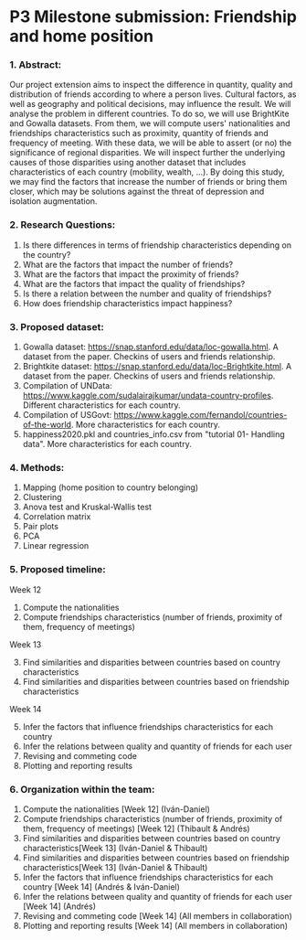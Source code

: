 # P3 Milestone submission: Friendship and home position 
### 1. Abstract:
Our project extension aims to inspect the difference in quantity, quality and distribution of friends according to where a person lives. Cultural factors, as well as geography and political decisions, may influence the result. We will analyse the problem in different countries.
To do so, we will use BrightKite and Gowalla datasets. From them, we will compute users' nationalities and friendships characteristics such as proximity, quantity of friends and frequency of meeting. With these data, we will be able to assert (or no) the significance of regional disparities. We will inspect further the underlying causes of those disparities using another dataset that includes characteristics of each country (mobility, wealth, ...). 
By doing this study, we may find the factors that increase the number of friends or bring them closer, which may be solutions against the threat of depression and isolation augmentation.
### 2. Research Questions:
1. Is there differences in terms of friendship characteristics depending on the country?
2. What are the factors that impact the number of friends? 
3. What are the factors that impact the proximity of friends?
4. What are the factors that impact the quality of friendships?
5. Is there a relation between the number and quality of friendships?
6. How does friendship characteristics impact happiness?
### 3. Proposed dataset:
1. Gowalla dataset: https://snap.stanford.edu/data/loc-gowalla.html. A dataset from the paper. Checkins of users and friends relationship.
2. Brightkite dataset: https://snap.stanford.edu/data/loc-Brightkite.html. A dataset from the paper. Checkins of users and friends relationship.
3. Compilation of UNData: https://www.kaggle.com/sudalairajkumar/undata-country-profiles. Different characteristics for each country.
4. Compilation of USGovt: https://www.kaggle.com/fernandol/countries-of-the-world. More characteristics for each country.
5. happiness2020.pkl and countries_info.csv from "tutorial 01- Handling data". More characteristics for each country.
### 4. Methods:
1. Mapping (home position to country belonging)
2. Clustering
3. Anova test and Kruskal-Wallis test
4. Correlation matrix
5. Pair plots
6. PCA
7. Linear regression
### 5. Proposed timeline:
Week 12
1. Compute the nationalities
2. Compute friendships characteristics (number of friends, proximity of them, frequency of meetings)

Week 13

3. Find similarities and disparities between countries based on country characteristics
4. Find similarities and disparities between countries based on friendship characteristics

Week 14

5. Infer the factors that influence friendships characteristics for each country
6. Infer the relations between quality and quantity of friends for each user
7. Revising and commeting code
8. Plotting and reporting results
### 6. Organization within the team:
1. Compute the nationalities [Week 12] (Iván-Daniel)
2. Compute friendships characteristics (number of friends, proximity of them, frequency of meetings) [Week 12] (Thibault & Andrés)
3. Find similarities and disparities between countries based on country characteristics[Week 13] (Iván-Daniel & Thibault)
4. Find similarities and disparities between countries based on friendship characteristics[Week 13] (Iván-Daniel & Thibault)
5. Infer the factors that influence friendships characteristics for each country [Week 14] (Andrés & Iván-Daniel)
6. Infer the relations between quality and quantity of friends for each user [Week 14] (Andrés)
7. Revising and commeting code [Week 14] (All members in collaboration)
8. Plotting and reporting results [Week 14] (All members in collaboration)
